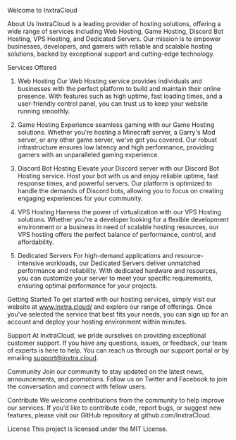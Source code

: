 Welcome to InxtraCloud

About Us
InxtraCloud is a leading provider of hosting solutions, offering a wide range of services including Web Hosting, Game Hosting, Discord Bot Hosting, VPS Hosting, and Dedicated Servers. Our mission is to empower businesses, developers, and gamers with reliable and scalable hosting solutions, backed by exceptional support and cutting-edge technology.

Services Offered
1. Web Hosting
Our Web Hosting service provides individuals and businesses with the perfect platform to build and maintain their online presence. With features such as high uptime, fast loading times, and a user-friendly control panel, you can trust us to keep your website running smoothly.

2. Game Hosting
Experience seamless gaming with our Game Hosting solutions. Whether you're hosting a Minecraft server, a Garry's Mod server, or any other game server, we've got you covered. Our robust infrastructure ensures low latency and high performance, providing gamers with an unparalleled gaming experience.

3. Discord Bot Hosting
Elevate your Discord server with our Discord Bot Hosting service. Host your bot with us and enjoy reliable uptime, fast response times, and powerful servers. Our platform is optimized to handle the demands of Discord bots, allowing you to focus on creating engaging experiences for your community.

4. VPS Hosting
Harness the power of virtualization with our VPS Hosting solutions. Whether you're a developer looking for a flexible development environment or a business in need of scalable hosting resources, our VPS hosting offers the perfect balance of performance, control, and affordability.

5. Dedicated Servers
For high-demand applications and resource-intensive workloads, our Dedicated Servers deliver unmatched performance and reliability. With dedicated hardware and resources, you can customize your server to meet your specific requirements, ensuring optimal performance for your projects.

Getting Started
To get started with our hosting services, simply visit our website at www.inxtra.cloud/ and explore our range of offerings. Once you've selected the service that best fits your needs, you can sign up for an account and deploy your hosting environment within minutes.

Support
At InxtraCloud, we pride ourselves on providing exceptional customer support. If you have any questions, issues, or feedback, our team of experts is here to help. You can reach us through our support portal or by emailing support@inxtra.cloud.

Community
Join our community to stay updated on the latest news, announcements, and promotions. Follow us on Twitter and Facebook to join the conversation and connect with fellow users.

Contribute
We welcome contributions from the community to help improve our services. If you'd like to contribute code, report bugs, or suggest new features, please visit our GitHub repository at github.com/InxtraCloud.

License
This project is licensed under the MIT License.
